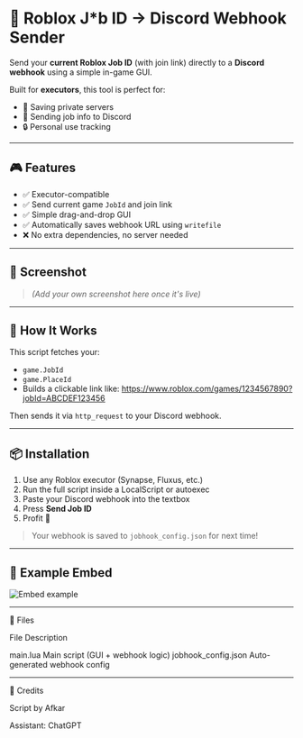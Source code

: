 # 🔗 Roblox J*b ID → Discord Webhook Sender

Send your **current Roblox Job ID** (with join link) directly to a **Discord webhook** using a simple in-game GUI.

Built for **executors**, this tool is perfect for:
- 📌 Saving private servers
- 📡 Sending job info to Discord
- 🔒 Personal use tracking

---

## 🎮 Features

- ✅ Executor-compatible
- ✅ Send current game `JobId` and join link
- ✅ Simple drag-and-drop GUI
- ✅ Automatically saves webhook URL using `writefile`
- ❌ No extra dependencies, no server needed

---

## 📸 Screenshot

> *(Add your own screenshot here once it's live)*

---

## 🧩 How It Works

This script fetches your:
- `game.JobId`
- `game.PlaceId`
- Builds a clickable link like: https://www.roblox.com/games/1234567890?jobId=ABCDEF123456

Then sends it via `http_request` to your Discord webhook.

---

## 📦 Installation

1. Use any Roblox executor (Synapse, Fluxus, etc.)
2. Run the full script inside a LocalScript or autoexec
3. Paste your Discord webhook into the textbox
4. Press **Send Job ID**
5. Profit 🎉

> Your webhook is saved to `jobhook_config.json` for next time!

---

## 💬 Example Embed

![Embed example](https://fake.link/your-screenshot.png)

---

📂 Files

File	Description

main.lua	Main script (GUI + webhook logic)
jobhook_config.json	Auto-generated webhook config

---

🙏 Credits

Script by Afkar

Assistant: ChatGPT